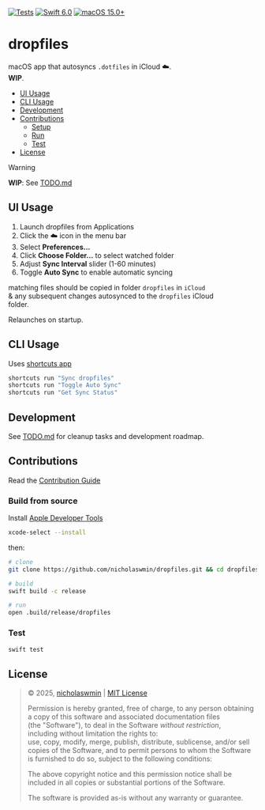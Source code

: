 [![Tests][tests-badge]][tests-url]
[![Swift 6.0][swift-badge]][swift-url]
[![macOS 15.0+][macos-badge]][macos-url]

# dropfiles

macOS app that autosyncs `.dotfiles` in iCloud ☁️.   
**WIP**.

- [UI Usage](#ui-usage)
- [CLI Usage](#cli-usage)
- [Development](#development)
- [Contributions](#contributions)
  - [Setup](#setup)
  - [Run](#run)
  - [Test](#test)
- [License](#license)

> [!WARNING]  
> **WIP**: See [TODO.md][todo]

## UI Usage

1. Launch dropfiles from Applications
2. Click the ☁️ icon in the menu bar
3. Select **Preferences...**
4. Click **Choose Folder...** to select watched folder
5. Adjust **Sync Interval** slider (1-60 minutes)
6. Toggle **Auto Sync** to enable automatic syncing

matching files should be copied in folder `dropfiles` in `iCloud`  
& any subsequent changes autosynced to the `dropfiles` iCloud  
folder.

Relaunches on startup.

## CLI Usage

Uses [shortcuts app][shortcuts]

```sh
shortcuts run "Sync dropfiles"
shortcuts run "Toggle Auto Sync"
shortcuts run "Get Sync Status"
```

## Development

See [TODO.md](TODO.md) for cleanup tasks and development roadmap.

## Contributions

Read the [Contribution Guide][contrib]

### Build from source 

Install [Apple Developer Tools][adtools]

```sh
xcode-select --install
```

then:

```sh
# clone
git clone https://github.com/nicholaswmin/dropfiles.git && cd dropfiles

# build
swift build -c release

# run
open .build/release/dropfiles
```

### Test

```sh
swift test
```

## License

> © 2025, [nicholaswmin][author] | [MIT License][license]    
>
> Permission is hereby granted, free of charge, to any person obtaining    
> a copy of this software and associated documentation files   
> (the "Software"), to deal in the Software *without restriction*,  
> including without limitation the rights to:     
> use, copy, modify, merge, publish, distribute, sublicense, and/or sell   
> copies of the Software, and to permit persons to whom the Software   
> is furnished to do so, subject to the following conditions:  
>  
> The above copyright notice and this permission notice shall be    
> included in all copies or substantial portions of the Software.  
>
> The software is provided as-is without any warranty or guarantee.

[tests-badge]: https://github.com/nicholaswmin/dropfiles/actions/workflows/test.yml/badge.svg
[tests-url]: https://github.com/nicholaswmin/dropfiles/actions
[swift-badge]: https://img.shields.io/badge/Swift-6.0-orange.svg
[swift-url]: https://swift.org
[macos-badge]: https://img.shields.io/badge/macOS-15.0+-blue.svg
[macos-url]: https://developer.apple.com/macos/

[latest]: https://github.com/nicholaswmin/dropfiles/releases/latest
[shortcuts]: https://support.apple.com/guide/shortcuts-mac/
[contrib]: .github/CONTRIBUTING.md
[adtools]: https://developer.apple.com/xcode/resources/
[author]: https://github.com/nicholaswmin
[license]: https://choosealicense.com/licenses/mit/
[todo]: TODO.md
